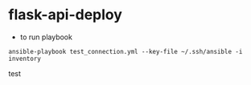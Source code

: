 # flask-api-deploy

- to run playbook 
```shell
ansible-playbook test_connection.yml --key-file ~/.ssh/ansible -i inventory
```

test
